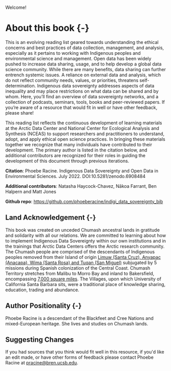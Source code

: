 Welcome! 

# About this book {-}
This is an evolving reading list geared towards understanding the ethical concerns and best practices of data collection, management, and analysis, especially as it pertains to working with Indigenous peoples and environmental science and management. Open data has been widely pushed to increase data sharing, usage, and to help develop a global data science community. While there are many benefits, data sharing can further entrench systemic issues. A reliance on external data and analysis, which do not reflect community needs, values, or priorities, threatens self-determination. Indigenous data sovereignty addresses aspects of data inequality and may place restrictions on what data can be shared and by whom. Here, you’ll find an overview of data sovereignty networks, and a collection of podcasts, seminars, tools, books and peer-reviewed papers. If you’re aware of a resource that would fit in well or have other feedback, please share!

This reading list reflects the continuous development of learning materials at the Arctic Data Center and National Center for Ecological Analysis and Synthesis (NCEAS) to support researchers and practitioners to understand, adopt, and apply ethical open science practices. In bringing these materials together we recognize that many individuals have contributed to their development. The primary author is listed in the citation below, and additional contributors are recognized for their roles in guiding the development of this document through previous iterations.

**Citation**: Phoebe Racine. Indigenous Data Sovereignty and Open Data in Environmental Sciences. July 2022. DOI:10.5281/zenodo.6908484

**Additional contributors**: Natasha Haycock-Chavez, Nākoa Farrant, Ben Halpern and Matt Jones

**Github repo**: https://github.com/phoeberacine/indigi_data_sovereignty_bib

## Land Acknowledgement {-}
This book was created on unceded Chumash ancestral lands in gratitude and solidarity with all our relations. We are committed to learning about how to implement Indigenous Data Sovereignty within our own institutions and in the trainings that Arctic Data Centers offers the Arctic research community.
The Chumash people are comprised of the descendants of Indigenous peoples removed from their Island of origin [Limuw (Santa Cruz), Anyapac (Anacapa), Wima (Santa Rosa) and Tuqan (San Miguel)](https://external.as.ucsb.edu/land-acknowledgment/) subjugated by 5 missions during Spanish colonization of the Central Coast. Chumash Territory stretches from Malibu to Morro Bay and inland to Bakersfield, encompassing [7,000 square miles](https://www.santaynezchumash.org/chumash-history). The Villages, upon which University of California Santa Barbara sits, were a traditional place of knowledge sharing, education, trading and abundance.

## Author Positionality {-}
Phoebe Racine is a descendant of the Blackfeet and Cree Nations and mixed-European heritage. She lives and studies on Chumash lands.

## Suggesting Changes
If you had sources that you think would fit well in this resource, if you'd like an edit made, or have other forms of feedback please contact Phoebe Racine at pracine@bren.ucsb.edu.
